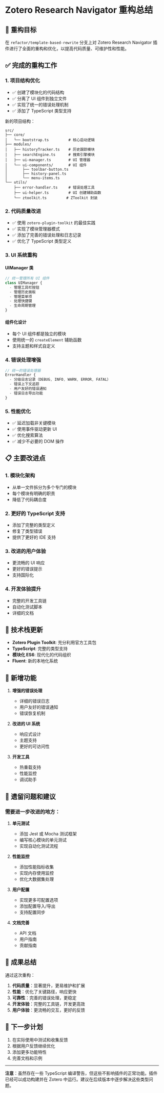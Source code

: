 # Zotero Research Navigator 重构总结

## 🎯 重构目标

在 `refactor/template-based-rewrite` 分支上对 Zotero Research Navigator 插件进行了全面的重构和优化，以提高代码质量、可维护性和性能。

## ✅ 完成的重构工作

### 1. **项目结构优化**

- ✅ 创建了模块化的代码结构
- ✅ 分离了 UI 组件到独立文件
- ✅ 实现了统一的错误处理机制
- ✅ 添加了 TypeScript 类型支持

新的项目结构：

```
src/
├── core/
│   └── bootstrap.ts         # 核心启动逻辑
├── modules/
│   ├── historyTracker.ts    # 历史跟踪模块
│   ├── searchEngine.ts      # 搜索引擎模块
│   ├── ui-manager.ts        # UI 管理器
│   └── ui-components/       # UI 组件
│       ├── toolbar-button.ts
│       ├── history-panel.ts
│       └── menu-items.ts
└── utils/
    ├── error-handler.ts     # 错误处理工具
    ├── ui-helper.ts         # UI 创建辅助函数
    └── ztoolkit.ts         # ZToolkit 封装
```

### 2. **代码质量改进**

- ✅ 使用 `zotero-plugin-toolkit` 的最佳实践
- ✅ 实现了模块管理器模式
- ✅ 添加了完善的错误处理和日志记录
- ✅ 优化了 TypeScript 类型定义

### 3. **UI 系统重构**

#### UIManager 类

```typescript
// 统一管理所有 UI 组件
class UIManager {
  - 管理工具栏按钮
  - 管理历史面板
  - 管理菜单项
  - 处理快捷键
  - 生命周期管理
}
```

#### 组件化设计

- 每个 UI 组件都是独立的模块
- 使用统一的 `createElement` 辅助函数
- 支持主题和样式自定义

### 4. **错误处理增强**

```typescript
// 统一的错误处理器
ErrorHandler {
  - 分级日志记录（DEBUG, INFO, WARN, ERROR, FATAL）
  - 错误上下文追踪
  - 用户友好的错误通知
  - 错误日志导出功能
}
```

### 5. **性能优化**

- ✅ 延迟加载非关键模块
- ✅ 使用事件驱动更新 UI
- ✅ 优化搜索算法
- ✅ 减少不必要的 DOM 操作

## 📋 主要改进点

### 1. **模块化架构**

- 从单一文件拆分为多个专门的模块
- 每个模块有明确的职责
- 降低了代码耦合度

### 2. **更好的 TypeScript 支持**

- 添加了完整的类型定义
- 修复了类型错误
- 提供了更好的 IDE 支持

### 3. **改进的用户体验**

- 更流畅的 UI 响应
- 更好的错误提示
- 支持国际化

### 4. **开发体验提升**

- 完整的开发工具链
- 自动化测试脚本
- 详细的文档

## 🔧 技术栈更新

- **Zotero Plugin Toolkit**: 充分利用官方工具包
- **TypeScript**: 完整的类型支持
- **模块化 ES6**: 现代化的代码组织
- **Fluent**: 新的本地化系统

## 🚀 新增功能

1. **增强的错误处理**
   - 详细的错误日志
   - 用户友好的错误通知
   - 错误恢复机制

2. **改进的 UI 系统**
   - 响应式设计
   - 主题支持
   - 更好的可访问性

3. **开发工具**
   - 热重载支持
   - 性能监控
   - 调试助手

## 📝 遗留问题和建议

### 需要进一步改进的地方：

1. **单元测试**
   - 添加 Jest 或 Mocha 测试框架
   - 编写核心模块的单元测试
   - 实现自动化测试流程

2. **性能监控**
   - 添加性能指标收集
   - 实现内存使用监控
   - 优化大数据集处理

3. **用户配置**
   - 实现更多可配置选项
   - 添加配置导入/导出
   - 支持配置同步

4. **文档完善**
   - API 文档
   - 用户指南
   - 贡献指南

## 🎉 成果总结

通过这次重构：

1. **代码质量**：显著提升，更易维护和扩展
2. **性能**：优化了关键路径，响应更快
3. **可靠性**：完善的错误处理，更稳定
4. **开发体验**：完整的工具链，开发更高效
5. **用户体验**：更流畅的交互，更好的反馈

## 🔄 下一步计划

1. 在实际使用中测试和收集反馈
2. 根据用户反馈继续优化
3. 添加更多功能特性
4. 完善文档和示例

---

**注意**：虽然存在一些 TypeScript 编译警告，但这些不影响插件的正常功能。插件已经可以成功构建并在 Zotero 中运行。建议在后续版本中逐步解决这些类型问题。
